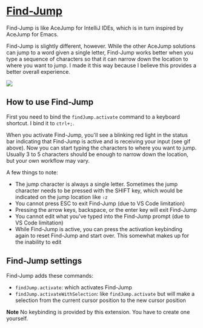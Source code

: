 # [Find-Jump](https://marketplace.visualstudio.com/items?itemName=mksafi.find-jump)

Find-Jump is like AceJump for IntelliJ IDEs, which is in turn inspired by AceJump for Emacs.

Find-Jump is slightly different, however. While the other AceJump solutions can jump to a word
given a single letter, Find-Jump works better when you type a sequence of characters so that it can narrow down the location to where you want to jump. I made it this way because I believe this provides a better overall experience.

![](https://raw.githubusercontent.com/msafi/xvsc/master/findJump/demoFiles/demo.gif)

## How to use Find-Jump

First you need to bind the `findJump.activate` command to a keyboard shortcut. I bind it to `ctrl+;`.

When you activate Find-Jump, you'll see a blinking red light in the status bar indicating that Find-Jump is active and is receiving your input (see gif above). Now you can start typing the characters to where you want to jump. Usually 3 to 5 characters should be enough to narrow down the location, but your own workflow may vary.

A few things to note:

* The jump character is always a single letter. Sometimes the jump character needs to be pressed with the SHIFT key, which would be indicated on the jump location like `⇧z`
* You cannot press ESC to exit Find-Jump (due to VS Code limitation)
* Pressing the arrow keys, backspace, or the enter key will exit Find-Jump
* You cannot edit what you've typed into the Find-Jump prompt (due to VS Code limitation)
* While Find-Jump is active, you can press the activation keybinding again to reset Find-Jump and start over. This somewhat makes up for the inability to edit

## Find-Jump settings

Find-Jump adds these commands:

* `findJump.activate`: which activates Find-Jump
* `findJump.activateWithSelection`: like `findJump.activate` but will make a selection from the current cursor position to the new cursor position

**Note** No keybinding is provided by this extension. You have to create one yourself.
